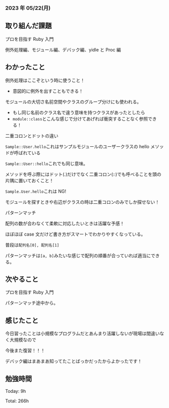 ### 2023 年 05/22(月)

## 取り組んだ課題

プロを目指す Ruby 入門

例外処理編、モジュール編、デバック編、yidle と Proc 編

## わかったこと

例外処理はここぞという時に使うこと！

- 意図的に例外を出すこともできる！

モジュールの大切さ名前空間やクラスのグループ分けにも使われる。

- もし同じ名前のクラス名で違う意味を持つクラスがあったとしたら
- `module::class`とこんな感じで分けてあげれば衝突することなく参照できる！

二重コロンとドットの違い

`Sample::User.hello`これはサンプルモジュールのユーザークラスの hello メソッドが呼ばれている

`Sample::User::hello`これでも同じ意味。

メソッドを呼ぶ際にはドット(.)だけでなく二重コロン(::)でも呼べることを頭の片隅に置いておくこと！

`Sample.User.hello`これは NG!

モジュールを探すときや右辺がクラスの時は二重コロンのみでしか探せない！

パターンマッチ

配列の数が合わなくて柔軟に対応したいときは活躍な予感！

ほぼほぼ case 文だけど書き方がスマートでわかりやすくなっている。

普段は`配列名[0], 配列名[1]`

パターンマッチは`[a, b]`みたいな感じで配列の順番が合っていれば適当にできる。

## 次やること

プロを目指す Ruby 入門

パターンマッチ途中から。

## 感じたこと

今日習ったことは小規模なプログラムだとあんまり活躍しないが現場は間違いなく大規模なので

今後また復習！！！

デバック編はまあまあ知ってたことばっかだったからよかったです！

## 勉強時間

Today: 9h

Total: 266h
